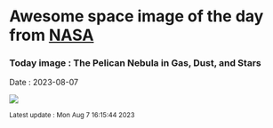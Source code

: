 
# Awesome space image of the day from [NASA](https://api.nasa.gov/)

### Today image : The Pelican Nebula in Gas, Dust, and Stars
Date : 2023-08-07

![](https://apod.nasa.gov/apod/image/2308/LDN935_Jones_960.jpg)

<small>Latest update : Mon Aug  7 16:15:44 2023</small>
        